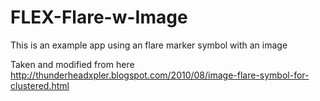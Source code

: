 FLEX-Flare-w-Image
==================

This is an example app using an flare marker symbol with an image

Taken and modified from here
http://thunderheadxpler.blogspot.com/2010/08/image-flare-symbol-for-clustered.html

